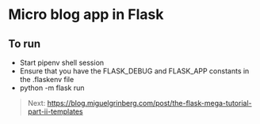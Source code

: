 # Micro blog app in Flask

## To run

* Start pipenv shell session
* Ensure that you have the FLASK_DEBUG and FLASK_APP constants in the .flaskenv file
* python -m flask run

> Next: https://blog.miguelgrinberg.com/post/the-flask-mega-tutorial-part-ii-templates
